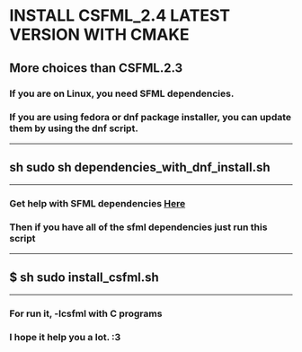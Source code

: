 





# INSTALL CSFML_2.4 LATEST VERSION WITH CMAKE
## More choices than CSFML.2.3
















### If you are on Linux, you need SFML dependencies.
### If you are using fedora or dnf package installer, you can update them by using the dnf script.



-------------------------------------------------------------------------
##  sh sudo sh dependencies_with_dnf_install.sh
-------------------------------------------------------------------------




### Get help with SFML dependencies [Here](https://github.com/eXpl0it3r/SFML-dependencies)




### Then if you have all of the sfml dependencies just run this script


------------------------------------------------------------------------
## $ sh sudo install_csfml.sh
------------------------------------------------------------------------




### For run it, -lcsfml with C programs




### I hope it help you a lot. :3


